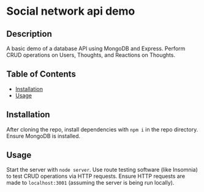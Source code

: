 # Social network api demo

## Description

A basic demo of a database API using MongoDB and Express. Perform CRUD operations on Users, Thoughts, and Reactions on Thoughts. 

## Table of Contents

- [Installation](#installation)
- [Usage](#usage)

## Installation

After cloning the repo, install dependencies with ```npm i``` in the repo directory. Ensure MongoDB is installed.

## Usage

Start the server with ```node server```. Use route testing software (like Insomnia) to test CRUD operations via HTTP requests. Ensure HTTP requests are made to ```localhost:3001``` (assuming the server is being run locally).

